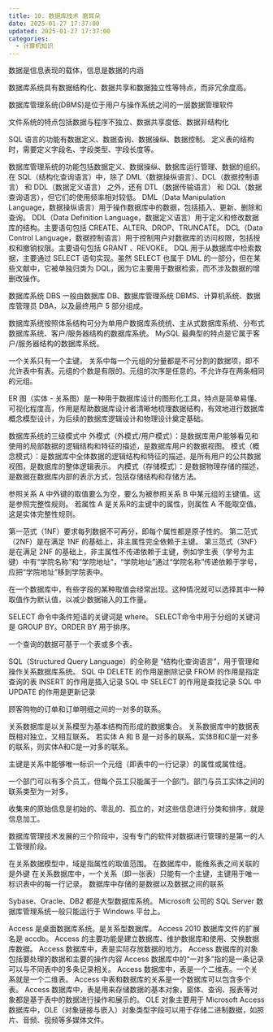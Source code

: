 ```yaml
---
title: 10. 数据库技术 磨耳朵
date: 2025-01-27 17:37:00
updated: 2025-01-27 17:37:00
categories:
  - 计算机知识
---
```


数据是信息表现的载体，信息是数据的内涵

数据库系统具有数据结构化、数据共享和数据独立性等特点，而非冗余度高。

数据库管理系统(DBMS)是位于用户与操作系统之间的一层数据管理软件

文件系统的特点包括数据与程序不独立、数据共享度低、数据非结构化

SQL 语言的功能有数据定义、数据查询、数据操纵、数据控制。
定义表的结构时，需要定义字段名、字段类型、字段长度等。
<!-- more -->

数据库管理系统的功能包括数据定义、数据操纵、数据库运行管理、数据的组织。
在 SQL（结构化查询语言）中，除了 DML（数据操纵语言）、DCL（数据控制语言） 和 DDL（数据定义语言） 之外，还有 DTL（数据传输语言） 和 DQL（数据查询语言），但它们的使用频率相对较低。
DML（Data Manipulation Language，数据操纵语言）用于操作数据库中的数据，包括插入、更新、删除和查询。
DDL（Data Definition Language，数据定义语言）用于定义和修改数据库的结构。主要语句包括 CREATE、ALTER、DROP、TRUNCATE。
DCL（Data Control Language，数据控制语言）用于控制用户对数据库的访问权限，包括授权和撤销权限。主要语句包括 GRANT 、REVOKE。
DQL 用于从数据库中检索数据，主要通过 SELECT 语句实现。虽然 SELECT 也属于 DML 的一部分，但在某些文献中，它被单独归类为 DQL，因为它主要用于数据检索，而不涉及数据的增删改操作。

数据库系统 DBS 一般由数据库 DB、数据库管理系统 DBMS、计算机系统、数据库管理员 DBA，以及最终用户 5 部分组成。

数据库系统按照体系结构可分为单用户数据库系统统、主从式数据库系统、分布式数据库系统、客户/服务器结构的数据库系统。
MySQL 最典型的特点是它属于客户/服务器结构的数据库系统。

一个关系只有一个主键。
关系中每一个元组的分量都是不可分割的数据项，即不允许表中有表。元组的个数是有限的。元组的次序是任意的。不允许存在两条相同的元组。

ER 图（实体 - 关系图）是一种用于数据库设计的图形化工具，特点是简单易懂、可视化程度高，作用是帮助数据库设计者清晰地梳理数据结构，有效地进行数据库概念模型设计，为后续的数据库逻辑设计和物理设计奠定基础。

数据库系统的三级模式中
外模式（外模式/用户模式）：是数据库用户能够看见和使用的局部数据的逻辑结构和特征的描述，是数据库用户的数据视图。
模式（概念模式）：是数据库中全体数据的逻辑结构和特征的描述，是所有用户的公共数据视图，是数据库的整体逻辑表示。
内模式（存储模式）：是数据物理存储的描述，是数据在数据库内部的表示方式，包括存储结构和存储方法。

参照关系 A 中外键的取值要么为空，要么为被参照关系 B 中某元组的主键值。这是参照完整性规则。
若属性 A 是关系R的主键中的属性，则属性 A 不能取空值。这是实体完整性规则。

第一范式（1NF）要求每列数据不可再分，即每个属性都是原子性的。
第二范式（2NF）是在满足 1NF 的基础上，非主属性完全依赖于主键。
第三范式（3NF）是在满足 2NF 的基础上，非主属性不传递依赖于主键，例如学生表（学号为主键）中有“学院名称”和“学院地址”，“学院地址”通过“学院名称”传递依赖于学号，应把“学院地址”移到学院表中。

在一个数据库中，有些字段的某种取值会经常出现。这种情况就可以选择其中一种取值作为默认值，以减少数据输入的工作量。

SELECT 命令中条件短语的关键词是 where。
SELECT命令中用于分组的关键词是 GROUP BY。ORDER BY 用于排序。

一个查询的数据可基于一个表或多个表。

SQL（Structured Query Language）的全称是 “结构化查询语言”，用于管理和操作关系数据库系统。
SQL 中 DELETE 的作用是删除记录
FROM 的作用是指定查询的表
INSERT 的作用是插入记录
SQL 中 SELECT 的作用是查找记录
SQL 中 UPDATE 的作用是更新记录

顾客购物的订单和订单明细之间的一对多的联系。

关系数据库是以关系模型为基本结构而形成的数据集合。
关系数据库中的数据表既相对独立，又相互联系。
若实体 A 和 B 是一对多的联系，实体B和C是一对多的联系，则实体A和C是一对多的联系。

主键是关系中能够唯一标识一个元组（即表中的一行记录）的属性或属性组。

一个部门可以有多个员工，但每个员工只能属于一个部门。部门与员工实体之间的联系类型为一对多。

收集来的原始信息是初始的、零乱的、孤立的，对这些信息进行分类和排序，就是信息加工。

数据库管理技术发展的三个阶段中，没有专门的软件对数据进行管理的是第一的人工管理阶段。

在关系数据模型中，域是指属性的取值范围。
在数据库中，能维系表之间关联的是外键
在关系数据库中，一个关系（即一张表）只能有一个主键，主键用于唯一标识表中的每一行记录。
数据库中存储的是数据以及数据之间的联系

Sybase、Oracle、DB2 都是大型数据库系统。
Microsoft 公司的 SQL Server 数据库管理系统一般只能运行于 Windows 平台上。

Access 是桌面数据库系统。是关系型数据库。
Access 2010 数据库文件的扩展名是 accdb。
Access 的主要功能是建立数据库、维护数据库和使用、交换数据库数据。
Access 数据库中，表是实际存放数据的地方。
Access 数据库的对象包括要处理的数据和主要的操作内容
Access 数据库中的“一对多”指的是一条记录可以与不同表中的多条记录相关。
Access 数据库中，表是一个二维表。一个关系就是一个二维表。
Access 中表和数据库的关系是一个数据库可以包含多个表。
Access 数据库中，表是用来存储数据的基本对象，窗体、查询、报表等对象都是基于表中的数据进行操作和展示的。
OLE 对象主要用于 Microsoft Access 数据库中，OLE（对象链接与嵌入）对象类型字段可以用于存储二进制数据，如照片、音频、视频等多媒体文件。
